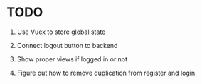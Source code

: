 # TODO

1.  Use Vuex to store global state

1.  Connect logout button to backend

1.  Show proper views if logged in or not

1.  Figure out how to remove duplication from register and login
